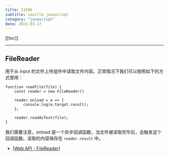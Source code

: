 ```yaml
---
title: 21F06
subtitle: vanilla javascript
category: "javascript"
date: 2021-03-17
---
```


[[toc]]

---


## FileReader

用于从 input 的文件上传组件中读取文件内容。正常情况下我们可以按照如下的方式使用：

```
function readfile(file) {
    const reader = new FileReader()
   
    reader.onload = e => {
        console.log(e.target.result);
    };
    
    reader.readAsText(file);
}
```

我们需要注意，onload 是一个异步回调函数，当文件被读取完毕后，会触发这个回调函数。读取的内容保存在 `reader.result` 中。

- [[Web API - FileReader](https://developer.mozilla.org/en-US/docs/Web/API/FileReader)]